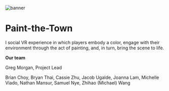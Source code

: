 ![banner](https://github.com/UCSDVR/Paint-the-Town/blob/master/PTT_logo_longcrop.png)

# Paint-the-Town

I social VR experience in which players embody a color, engage with their environment through the act of painting, and, in turn, bring the scene to life.

**Our team**

Greg Morgan, Project Lead

Brian Choy,
Bryan Thai,
Cassie Zhu,
Jacob Ugalde,
Joanna Lam,
Michelle Viado,
Nathan Mansur,
Samuel Nye,
Zhihao (Michael) Wang
